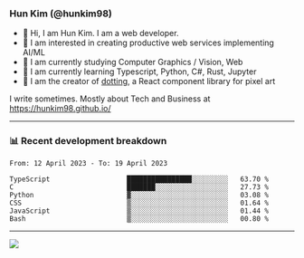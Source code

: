 ### Hun Kim (@hunkim98)

- 👋 Hi, I am Hun Kim. I am a web developer. 
- 🤔 I am interested in creating productive web services implementing AI/ML
- 🔭 I am currently studying Computer Graphics / Vision, Web 
- 🌱 I am currently learning Typescript, Python, C#, Rust, Jupyter
- 🎨 I am the creator of [dotting](hunkim98.github.io/dotting), a React component library for pixel art

I write sometimes. Mostly about Tech and Business at https://hunkim98.github.io/

---
### 📊 Recent development breakdown
<!--START_SECTION:waka-->

```text
From: 12 April 2023 - To: 19 April 2023

TypeScript                   ████████████████░░░░░░░░░   63.70 %
C                            ███████░░░░░░░░░░░░░░░░░░   27.73 %
Python                       ▓░░░░░░░░░░░░░░░░░░░░░░░░   03.08 %
CSS                          ▒░░░░░░░░░░░░░░░░░░░░░░░░   01.64 %
JavaScript                   ▒░░░░░░░░░░░░░░░░░░░░░░░░   01.44 %
Bash                         ▒░░░░░░░░░░░░░░░░░░░░░░░░   00.80 %
```

<!--END_SECTION:waka-->
---

<!-- <div align='center'> -->
  <img align="center" src="https://github-readme-stats.vercel.app/api?username=hunkim98&theme=dark&show_icons=true"/>
<!-- </div> -->
<!--
**hunkim98/hunkim98** is a ✨ _special_ ✨ repository because its `README.md` (this file) appears on your GitHub profile.

Here are some ideas to get you started:

- 🔭 I’m currently working on ...
- 🌱 I’m currently learning ...
- 👯 I’m looking to collaborate on ...
- 🤔 I’m looking for help with ...
- 💬 Ask me about ...
- 📫 How to reach me: ...
- 😄 Pronouns: ...
- ⚡ Fun fact: ...
-->
